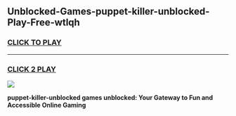 
## Unblocked-Games-puppet-killer-unblocked-Play-Free-wtlqh
<h3>
<a href="https://premium76.site?title=puppet-killer-unblocked&ref=18A1">CLICK TO PLAY</a></h3>
<hr>

<h3>
<a href="https://premium76.site?title=puppet-killer-unblocked&ref=18A1">CLICK 2 PLAY</a>
  
</h3>

<a href="https://premium76.site?title=puppet-killer-unblocked&ref=18A1"><img src="https://clearcache.store/games.png"></a>


**puppet-killer-unblocked games unblocked: Your Gateway to Fun and Accessible Online Gaming**
